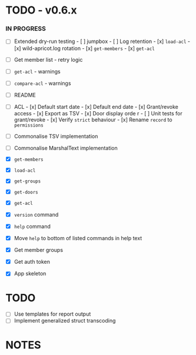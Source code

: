 # TODO - v0.6.x

### IN PROGRESS

- [ ] Extended dry-run testing
      - [ ] jumpbox
      - [ ] Log retention
      - [x] `load-acl`
      - [x] wild-apricot.log rotation
      - [x] `get-members`
      - [x] `get-acl`

- [ ] Get member list
      - retry logic

- [ ] `get-acl`
      - warnings

- [ ] `compare-acl`
      - warnings

- [ ] README

- [ ] ACL
      - [x] Default start date
      - [x] Default end date
      - [x] Grant/revoke access
      - [x] Export as TSV
      - [x] Door display orde r
      - [ ] Unit tests for grant/revoke
      - [x] Verify `strict` behaviour
      - [x] Rename `record` to `permissions`

- [ ] Commonalise TSV implementation
- [ ] Commonalise MarshalText implementation

- [x] `get-members`
- [x] `load-acl`
- [x] `get-groups`
- [x] `get-doors`
- [x] `get-acl`
- [x] `version` command
- [x] `help` command
- [x] Move `help` to bottom of listed commands in help text
- [x] Get member groups
- [x] Get auth token
- [x] App skeleton

# TODO

- [ ] Use templates for report output
- [ ] Implement generalized struct transcoding

# NOTES